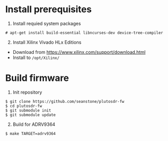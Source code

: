 # Install prerequisites

1. Install requied system packages

  ```console
  # apt-get install build-essential libncurses-dev device-tree-compiler
  ```
  
2. Install Xilinx Vivado HLx Editions

  * Download from https://www.xilinx.com/support/download.html
  * Install to `/opt/Xilinx/`

# Build firmware

1. Init repository
  ```console
  $ git clone https://github.com/seanstone/plutosdr-fw
  $ cd plutosdr-fw
  $ git submodule init
  $ git submodule update
  ```

2. Build for ADRV9364
  ```console
  $ make TARGET=adrv9364
  ```
